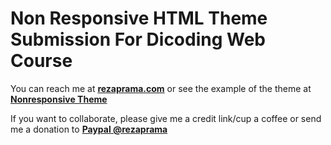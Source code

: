 <h1>Non Responsive HTML Theme Submission For Dicoding Web Course</h1>

You can reach me at <b><a href="https://rezaprama.com">rezaprama.com</a></b> or see the example of the theme at <b><a href="https://rezaprama.github.io/nonresponsivetheme">Nonresponsive Theme</a></b>

If you want to collaborate, please give me a credit link/cup a coffee <i class="fa fa-coffee" style="font-size:24px"></i> or send me a donation to  <b><a href="https://paypal.me/rezaprama?locale.x=id_ID">Paypal @rezaprama</a></b>
